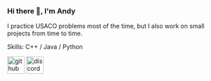 ### Hi there 👋, I'm Andy
I practice USACO problems most of the time, but I also work on small projects from time to time.

Skills: C++ / Java / Python



[<img src='https://cdn.jsdelivr.net/npm/simple-icons@3.0.1/icons/github.svg' alt='github' height='40'>](https://github.com/dycoke)  [<img src='https://cdn.jsdelivr.net/npm/simple-icons@3.0.1/icons/discord.svg' alt='discord' height='40'>](https://www.discord.com/users/561981424157196288)  

